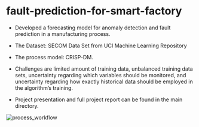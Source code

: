 # fault-prediction-for-smart-factory
- Developed a forecasting model for anomaly detection and fault prediction in a manufacturing process.

- The Dataset: SECOM Data Set from UCI Machine Learning Repository

- The process model: CRISP-DM.

- Challenges are limited amount of training data, unbalanced training data sets, uncertainty regarding which variables should be monitored, and uncertainty regarding how exactly historical data should be employed in the algorithm’s training.

- Project presentation and full project report can be found in the main directory.

![process_workflow](https://user-images.githubusercontent.com/18153201/148653760-f9785e30-f904-4119-9d96-ede671da27dc.png)
